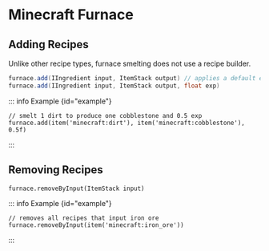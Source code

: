 # Minecraft Furnace

## Adding Recipes

Unlike other recipe types, furnace smelting does not use a recipe builder.

```groovy
furnace.add(IIngredient input, ItemStack output) // applies a default exp of 0.1
furnace.add(IIngredient input, ItemStack output, float exp)
```

::: info Example {id="example"}

```groovy:no-line-numbers
// smelt 1 dirt to produce one cobblestone and 0.5 exp
furnace.add(item('minecraft:dirt'), item('minecraft:cobblestone'), 0.5f)
```

:::

## Removing Recipes

```groovy:no-line-numbers
furnace.removeByInput(ItemStack input)
```

::: info Example {id="example"}

```groovy:no-line-numbers
// removes all recipes that input iron ore
furnace.removeByInput(item('minecraft:iron_ore'))
```

:::
